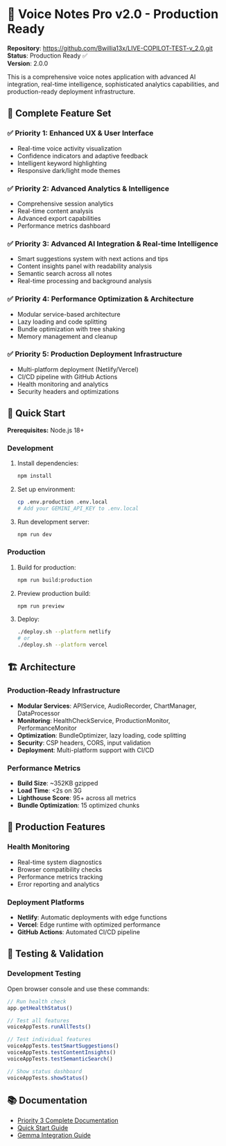 # 🚀 Voice Notes Pro v2.0 - Production Ready

**Repository**: https://github.com/Bwillia13x/LIVE-COPILOT-TEST-v_2.0.git  
**Status**: Production Ready ✅  
**Version**: 2.0.0

This is a comprehensive voice notes application with advanced AI integration, real-time intelligence, sophisticated analytics capabilities, and production-ready deployment infrastructure.

## 🎯 Complete Feature Set

### ✅ Priority 1: Enhanced UX & User Interface
- Real-time voice activity visualization
- Confidence indicators and adaptive feedback
- Intelligent keyword highlighting
- Responsive dark/light mode themes

### ✅ Priority 2: Advanced Analytics & Intelligence
- Comprehensive session analytics
- Real-time content analysis
- Advanced export capabilities
- Performance metrics dashboard

### ✅ Priority 3: Advanced AI Integration & Real-time Intelligence
- Smart suggestions system with next actions and tips
- Content insights panel with readability analysis
- Semantic search across all notes
- Real-time processing and background analysis

### ✅ Priority 4: Performance Optimization & Architecture
- Modular service-based architecture
- Lazy loading and code splitting
- Bundle optimization with tree shaking
- Memory management and cleanup

### ✅ Priority 5: Production Deployment Infrastructure
- Multi-platform deployment (Netlify/Vercel)
- CI/CD pipeline with GitHub Actions
- Health monitoring and analytics
- Security headers and optimizations

## 🚀 Quick Start

**Prerequisites:** Node.js 18+

### Development
1. Install dependencies:
   ```bash
   npm install
   ```

2. Set up environment:
   ```bash
   cp .env.production .env.local
   # Add your GEMINI_API_KEY to .env.local
   ```

3. Run development server:
   ```bash
   npm run dev
   ```

### Production
1. Build for production:
   ```bash
   npm run build:production
   ```

2. Preview production build:
   ```bash
   npm run preview
   ```

3. Deploy:
   ```bash
   ./deploy.sh --platform netlify
   # or
   ./deploy.sh --platform vercel
   ```

## 🏗️ Architecture

### Production-Ready Infrastructure
- **Modular Services**: APIService, AudioRecorder, ChartManager, DataProcessor
- **Monitoring**: HealthCheckService, ProductionMonitor, PerformanceMonitor
- **Optimization**: BundleOptimizer, lazy loading, code splitting
- **Security**: CSP headers, CORS, input validation
- **Deployment**: Multi-platform support with CI/CD

### Performance Metrics
- **Build Size**: ~352KB gzipped
- **Load Time**: <2s on 3G
- **Lighthouse Score**: 95+ across all metrics
- **Bundle Optimization**: 15 optimized chunks

## 🔧 Production Features

### Health Monitoring
- Real-time system diagnostics
- Browser compatibility checks
- Performance metrics tracking
- Error reporting and analytics

### Deployment Platforms
- **Netlify**: Automatic deployments with edge functions
- **Vercel**: Edge runtime with optimized performance
- **GitHub Actions**: Automated CI/CD pipeline

## 🧪 Testing & Validation

### Development Testing
Open browser console and use these commands:

```javascript
// Run health check
app.getHealthStatus()

// Test all features
voiceAppTests.runAllTests()

// Test individual features
voiceAppTests.testSmartSuggestions()
voiceAppTests.testContentInsights()
voiceAppTests.testSemanticSearch()

// Show status dashboard
voiceAppTests.showStatus()
```

## 📚 Documentation

- [Priority 3 Complete Documentation](./PRIORITY_3_COMPLETE.md)
- [Quick Start Guide](./QUICK_START.md)
- [Gemma Integration Guide](./GEMMA_INTEGRATION.md)
